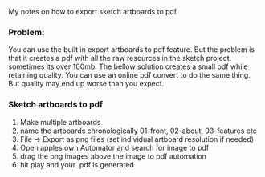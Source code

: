 My notes on how to export sketch artboards to pdf<!--more-->

### Problem:
You can use the built in export artboards to pdf feature. But the problem is that it creates a pdf with all the raw resources in the sketch project. sometimes its over 100mb. The bellow solution creates a small pdf while retaining quality. You can use an online pdf convert to do the same thing. But quality may end up worse than you expect.

### Sketch artboards to pdf

1. Make multiple artboards
2. name the artboards chronologically 01-front, 02-about, 03-features etc
3. File -> Export as png files (set individual artboard resolution if needed)
4. Open apples own Automator and search for image to pdf
5. drag the png images above the image to pdf automation
6. hit play and your .pdf is generated
